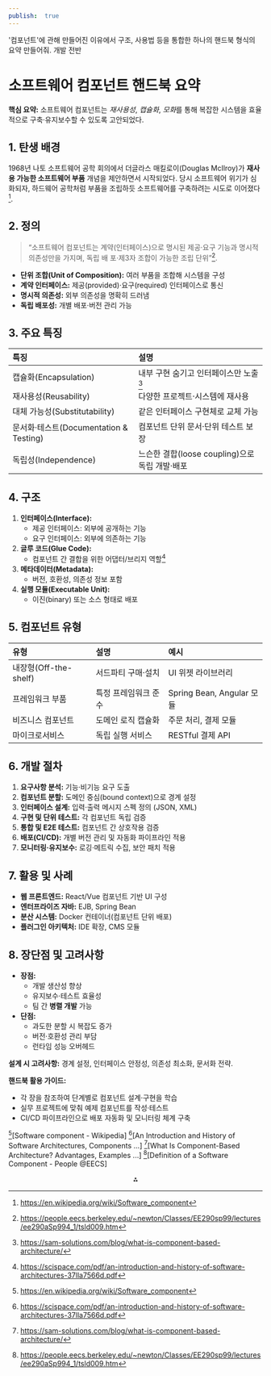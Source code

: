 ```yaml
---
publish:  true
---
```


'컴포넌트'에 관해 만들어진 이유에서 구조, 사용법 등을 통합한 하나의 핸드북 형식의 요약 만들어줘. 개발 전반
# 소프트웨어 컴포넌트 핸드북 요약

**핵심 요약:** 소프트웨어 컴포넌트는 *재사용성*, *캡슐화*, *모화*를 통해 복잡한 시스템을 효율적으로 구축·유지보수할 수 있도록 고안되었다.

## 1. 탄생 배경

1968년 나토 소프트웨어 공학 회의에서 더글라스 매킬로이(Douglas McIlroy)가 **재사용 가능한 소프트웨어 부품** 개념을 제안하면서 시작되었다. 당시 소프트웨어 위기가 심화되자, 하드웨어 공학처럼 부품을 조립하듯 소프트웨어를 구축하려는 시도로 이어졌다[^1].

## 2. 정의

> “소프트웨어 컴포넌트는 계약(인터페이스)으로 명시된 제공·요구 기능과 명시적 의존성만을 가지며, 독립 배   포·제3자 조합이 가능한 조립 단위”[^2].

- **단위 조합(Unit of Composition):** 여러 부품을 조합해 시스템을 구성
- **계약 인터페이스:** 제공(provided)·요구(required) 인터페이스로 통신
- **명시적 의존성:** 외부 의존성을 명확히 드러냄
- **독립 배포성:** 개별 배포·버전 관리 가능


## 3. 주요 특징

| 특징                                | 설명                                |
| :-------------------------------- | :-------------------------------- |
| 캡슐화(Encapsulation)                | 내부 구현 숨기고 인터페이스만 노출[^3]           |
| 재사용성(Reusability)                 | 다양한 프로젝트·시스템에 재사용                 |
| 대체 가능성(Substitutability)          | 같은 인터페이스 구현체로 교체 가능               |
| 문서화·테스트(Documentation \& Testing) | 컴포넌트 단위 문서·단위 테스트 보장              |
| 독립성(Independence)                 | 느슨한 결합(loose coupling)으로 독립 개발·배포 |

## 4. 구조

1. **인터페이스(Interface):**
    - 제공 인터페이스: 외부에 공개하는 기능
    - 요구 인터페이스: 외부에 의존하는 기능
2. **글루 코드(Glue Code):**
    - 컴포넌트 간 결합을 위한 어댑터/브리지 역할[^4]
3. **메타데이터(Metadata):**
    - 버전, 호환성, 의존성 정보 포함
4. **실행 모듈(Executable Unit):**
    - 이진(binary) 또는 소스 형태로 배포

## 5. 컴포넌트 유형

| 유형 | 설명 | 예시 |
| :-- | :-- | :-- |
| 내장형(Off-the-shelf) | 서드파티 구매·설치 | UI 위젯 라이브러리 |
| 프레임워크 부품 | 특정 프레임워크 준수 | Spring Bean, Angular 모듈 |
| 비즈니스 컴포넌트 | 도메인 로직 캡슐화 | 주문 처리, 결제 모듈 |
| 마이크로서비스 | 독립 실행 서비스 | RESTful 결제 API |

## 6. 개발 절차

1. **요구사항 분석:** 기능·비기능 요구 도출
2. **컴포넌트 분할:** 도메인 중심(bound context)으로 경계 설정
3. **인터페이스 설계:** 입력·출력 메시지 스펙 정의 (JSON, XML)
4. **구현 및 단위 테스트:** 각 컴포넌트 독립 검증
5. **통합 및 E2E 테스트:** 컴포넌트 간 상호작용 검증
6. **배포(CI/CD):** 개별 버전 관리 및 자동화 파이프라인 적용
7. **모니터링·유지보수:** 로깅·메트릭 수집, 보안 패치 적용

## 7. 활용 및 사례

- **웹 프론트엔드:** React/Vue 컴포넌트 기반 UI 구성
- **엔터프라이즈 자바:** EJB, Spring Bean
- **분산 시스템:** Docker 컨테이너(컴포넌트 단위 배포)
- **플러그인 아키텍처:** IDE 확장, CMS 모듈


## 8. 장단점 및 고려사항

- **장점:**
    - 개발 생산성 향상
    - 유지보수·테스트 효율성
    - 팀 간 **병렬 개발** 가능
- **단점:**
    - 과도한 분할 시 복잡도 증가
    - 버전·호환성 관리 부담
    - 런타임 성능 오버헤드

**설계 시 고려사항:** 경계 설정, 인터페이스 안정성, 의존성 최소화, 문서화 전략.

**핸드북 활용 가이드:**

- 각 장을 참조하여 단계별로 컴포넌트 설계·구현을 학습
- 실무 프로젝트에 맞춰 예제 컴포넌트를 작성·테스트
- CI/CD 파이프라인으로 배포 자동화 및 모니터링 체계 구축

[^1][Software component - Wikipedia]
[^4][An Introduction and History of Software Architectures, Components ...]
[^3][What Is Component-Based Architecture? Advantages, Examples ...]
[^2][Definition of a Software Component - People @EECS]

<div style="text-align: center">⁂</div>

[^1]: https://en.wikipedia.org/wiki/Software_component

[^2]: https://people.eecs.berkeley.edu/~newton/Classes/EE290sp99/lectures/ee290aSp994_1/tsld009.htm

[^3]: https://sam-solutions.com/blog/what-is-component-based-architecture/

[^4]: https://scispace.com/pdf/an-introduction-and-history-of-software-architectures-37lla7566d.pdf

[^5]: https://dspmuranchi.ac.in/pdf/Blog/software_componets_SE.pdf

[^6]: https://www.mendix.com/blog/what-is-component-based-architecture/

[^7]: https://www.linkedin.com/pulse/types-software-components-examples-sunny-yadav-ducaf

[^8]: https://www.institutedata.com/blog/the-history-of-software-engineering/

[^9]: https://www.geeksforgeeks.org/software-engineering/difference-between-module-and-software-component/

[^10]: https://www.geeksforgeeks.org/system-design/component-based-architecture-system-design/

[^11]: https://pubmed.ncbi.nlm.nih.gov/3536223/

[^12]: https://tecnovy.com/en/component-software-architecture-guide

[^13]: https://en.wikipedia.org/wiki/History_of_software

[^14]: https://www.worldscientific.com/doi/10.1142/9789813221888_0002

[^15]: https://en.wikipedia.org/wiki/Component-based_software_engineering

[^16]: https://www.worldscientific.com/doi/10.1142/S0218194092000166

[^17]: https://automotive.wiki/index.php/Software_Component

[^18]: https://www.seonens.com/view/archive_d?i=298

[^19]: http://terms.tta.or.kr/dictionary/dictionaryView.do?subject=소프트웨어+컴포넌트

[^20]: https://technical-leader.tistory.com/34

